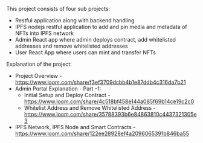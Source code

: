 This project consists of four sub projects:
  * Restful application along with backend handling
  * IPFS nodejs restful application to add and pin media and metadata of NFTs into IPFS network
  * Admin React app where admin deploys contract, add whitelisted addresses and remove whitelisted addresses
  * User React App where users can mint and transfer NFTs

Explanation of the project:
 * Project Overview - https://www.loom.com/share/f3ef3709dcbb4b1e87ddb4c316da7b21
 * Admin Portal Explanation - Part -1:
   * Initial Setup and Deploy Contract - https://www.loom.com/share/4c518bf458e144a085f69b14ce19c2c0
   * Whitelist Address and Remove Whitelisted Address - https://www.loom.com/share/35788393b6e84863810c4437321305e3  
 * IPFS Network, IPFS Node and Smart Contracts - https://www.loom.com/share/122ee28928ef4a2096065391b846ba55

